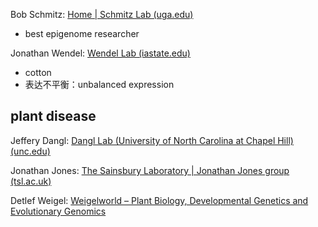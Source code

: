 Bob Schmitz: [Home | Schmitz Lab (uga.edu)](https://schmitzlab.uga.edu/?_ga=2.130034319.1408024574.1710069700-1904739860.1710069700&_gl=1*onkqm0*_ga*MTkwNDczOTg2MC4xNzEwMDY5NzAw*_ga_Y3X15W41ZS*MTcxMDEzMDMwMy4yLjEuMTcxMDEzMDM1NS4wLjAuMA..)
- best epigenome researcher

Jonathan Wendel: [Wendel Lab (iastate.edu)](https://faculty.sites.iastate.edu/jfw/)
- cotton
- 表达不平衡：unbalanced expression

## plant disease

Jeffery Dangl: [Dangl Lab (University of North Carolina at Chapel Hill) (unc.edu)](http://labs.bio.unc.edu/dangl/)

Jonathan Jones: [The Sainsbury Laboratory | Jonathan Jones group (tsl.ac.uk)](https://www.tsl.ac.uk/our-work/scientific-groups/jonathan-jones-group)

Detlef Weigel: [Weigelworld – Plant Biology, Developmental Genetics and Evolutionary Genomics](https://weigelworld.org/)
